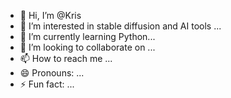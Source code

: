 - 👋 Hi, I’m @Kris
- 👀 I’m interested in stable diffusion and AI tools ...
- 🌱 I’m currently learning Python...
- 💞️ I’m looking to collaborate on ...
- 📫 How to reach me ...
- 😄 Pronouns: ...
- ⚡ Fun fact: ...

<!---
K-Wheelie/K-Wheelie is a ✨ special ✨ repository because its `README.md` (this file) appears on your GitHub profile.
You can click the Preview link to take a look at your changes.
--->
